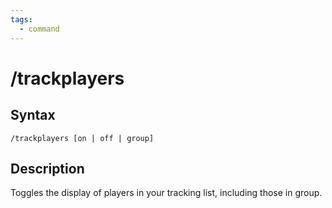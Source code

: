 ```yaml
---
tags:
  - command
---
```


# /trackplayers

## Syntax

<!--cmd-syntax-start-->
```eqcommand
/trackplayers [on | off | group]
```
<!--cmd-syntax-end-->

## Description

<!--cmd-desc-start-->
Toggles the display of players in your tracking list, including those in group.
<!--cmd-desc-end-->
